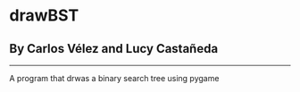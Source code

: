 # drawBST

## By Carlos Vélez and Lucy Castañeda

---

A program that drwas a binary search tree using pygame
